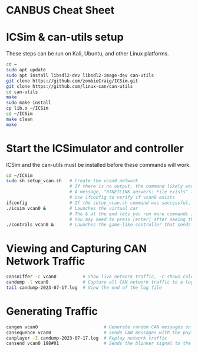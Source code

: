 # CANBUS Cheat Sheet

# ICSim & can-utils setup

These steps can  be run on Kali, Ubuntu, and other Linux platforms.

```sh
cd ~
sudo apt update
sudo apt install libsdl2-dev libsdl2-image-dev can-utils
git clone https://github.com/zombieCraig/ICSim.git
git clone https://github.com/linux-can/can-utils
cd can-utils
make
sudo make install
cp lib.o ~/ICSim
cd ~/ICSim
make clean
make
```

# Start the ICSimulator and controller

ICSim and the can-utils must be installed before these commands will work.

```sh
cd ~/ICSim
sudo sh setup_vcan.sh   # Create the vcan0 network
                        # If there is no output, the command likely worked fine.
                        # A message, "RTNETLINK answers: File exists" likely means that the vcan0 network was already created.
                        # Use ifconfig to verify if vcan0 exists
ifconfig                # If the setup_vcan.sh command was successful, a vcan0 network device should appear
./icsim vcan0 &         # Launches the virtual car
                        # The & at the end lets you run more commands in the terminal after this command.
                        # You may need to press [enter] after seeing the message like, "Using CAN interface vcan0"
./controls vcan0 &      # Launches the game-like controller that sends messages on the vcan0 network
```

# Viewing and Capturing CAN Network Traffic

```sh
cansniffer -c vcan0          # Show live network traffic, -c shows colors
candump -l vcan0             # Capture all CAN network traffic to a log file
tail candump-2023-07-17.log  # View the end of the log file
```

# Generating Traffic

```sh
cangen vcan0                         # Generate random CAN messages on the vcan0 network
cansequence vcan0                    # Sends CAN messages with the payload constantly increasing (i.e., not random)
canplayer -I candump-2023-07-17.log  # Replay network traffic 
cansend vcan0 188#01                 # Sends the blinker signal to the ICSim vehicle
```
